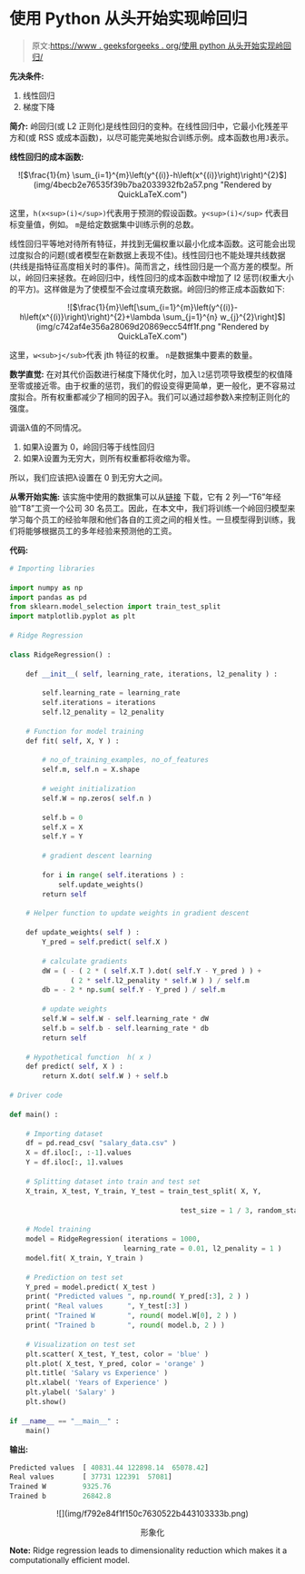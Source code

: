 # 使用 Python 从头开始实现岭回归

> 原文:[https://www . geeksforgeeks . org/使用 python 从头开始实现岭回归/](https://www.geeksforgeeks.org/implementation-of-ridge-regression-from-scratch-using-python/)

**先决条件:**

1.  线性回归
2.  梯度下降

**简介:**
岭回归(或 L2 正则化)是线性回归的变种。在线性回归中，它最小化残差平方和(或 RSS 或成本函数)，以尽可能完美地拟合训练示例。成本函数也用`J`表示。

**线性回归的成本函数:**

<center>![$\frac{1}{m}  \sum_{i=1}^{m}\left(y^{(i)}-h\left(x^{(i)}\right)\right)^{2}$](img/4becb2e76535f39b7ba2033932fb2a57.png "Rendered by QuickLaTeX.com")</center>

这里，`h(x<sup>(i)</sup>)`代表用于预测的假设函数。`y<sup>(i)</sup>` 代表目标变量值，例如。
`m`是给定数据集中训练示例的总数。

线性回归平等地对待所有特征，并找到无偏权重以最小化成本函数。这可能会出现过度拟合的问题(或者模型在新数据上表现不佳)。线性回归也不能处理共线数据(共线是指特征高度相关时的事件)。简而言之，线性回归是一个高方差的模型。所以，岭回归来拯救。在岭回归中，线性回归的成本函数中增加了 l2 惩罚(权重大小的平方)。这样做是为了使模型不会过度填充数据。岭回归的修正成本函数如下:

<center>![$\frac{1}{m}\left[\sum_{i=1}^{m}\left(y^{(i)}-h\left(x^{(i)}\right)\right)^{2}+\lambda \sum_{j=1}^{n} w_{j}^{2}\right]$](img/c742af4e356a28069d20869ecc54ff1f.png "Rendered by QuickLaTeX.com")</center>

这里，`w<sub>j</sub>`代表 jth 特征的权重。
`n`是数据集中要素的数量。

**数学直觉:**
在对其代价函数进行梯度下降优化时，加入`l2`惩罚项导致模型的权值降至零或接近零。由于权重的惩罚，我们的假设变得更简单，更一般化，更不容易过度拟合。所有权重都减少了相同的因子λ。我们可以通过超参数λ来控制正则化的强度。

调谐λ值的不同情况。

1.  如果λ设置为 0，岭回归等于线性回归
2.  如果λ设置为无穷大，则所有权重都将收缩为零。

所以，我们应该把λ设置在 0 到无穷大之间。

**从零开始实施:**
该实施中使用的数据集可以从[链接](https://github.com/mohit-baliyan/References)
下载，它有 2 列—“T6”年经验“T8”工资一个公司 30 名员工。因此，在本文中，我们将训练一个岭回归模型来学习每个员工的经验年限和他们各自的工资之间的相关性。一旦模型得到训练，我们将能够根据员工的多年经验来预测他的工资。

**代码:**

```py
# Importing libraries

import numpy as np
import pandas as pd
from sklearn.model_selection import train_test_split
import matplotlib.pyplot as plt

# Ridge Regression

class RidgeRegression() :

    def __init__( self, learning_rate, iterations, l2_penality ) :

        self.learning_rate = learning_rate        
        self.iterations = iterations        
        self.l2_penality = l2_penality

    # Function for model training            
    def fit( self, X, Y ) :

        # no_of_training_examples, no_of_features        
        self.m, self.n = X.shape

        # weight initialization        
        self.W = np.zeros( self.n )

        self.b = 0        
        self.X = X        
        self.Y = Y

        # gradient descent learning

        for i in range( self.iterations ) :            
            self.update_weights()            
        return self

    # Helper function to update weights in gradient descent

    def update_weights( self ) :           
        Y_pred = self.predict( self.X )

        # calculate gradients      
        dW = ( - ( 2 * ( self.X.T ).dot( self.Y - Y_pred ) ) +               
               ( 2 * self.l2_penality * self.W ) ) / self.m     
        db = - 2 * np.sum( self.Y - Y_pred ) / self.m 

        # update weights    
        self.W = self.W - self.learning_rate * dW    
        self.b = self.b - self.learning_rate * db        
        return self

    # Hypothetical function  h( x ) 
    def predict( self, X ) :    
        return X.dot( self.W ) + self.b

# Driver code

def main() :

    # Importing dataset    
    df = pd.read_csv( "salary_data.csv" )
    X = df.iloc[:, :-1].values
    Y = df.iloc[:, 1].values    

    # Splitting dataset into train and test set
    X_train, X_test, Y_train, Y_test = train_test_split( X, Y, 

                                          test_size = 1 / 3, random_state = 0 )

    # Model training    
    model = RidgeRegression( iterations = 1000,                             
                            learning_rate = 0.01, l2_penality = 1 )
    model.fit( X_train, Y_train )

    # Prediction on test set
    Y_pred = model.predict( X_test )    
    print( "Predicted values ", np.round( Y_pred[:3], 2 ) )     
    print( "Real values      ", Y_test[:3] )    
    print( "Trained W        ", round( model.W[0], 2 ) )    
    print( "Trained b        ", round( model.b, 2 ) )

    # Visualization on test set     
    plt.scatter( X_test, Y_test, color = 'blue' )    
    plt.plot( X_test, Y_pred, color = 'orange' )    
    plt.title( 'Salary vs Experience' )    
    plt.xlabel( 'Years of Experience' )    
    plt.ylabel( 'Salary' )    
    plt.show()

if __name__ == "__main__" : 
    main()
```

**输出:**

```py
Predicted values  [ 40831.44 122898.14  65078.42]
Real values       [ 37731 122391  57081]
Trained W         9325.76
Trained b         26842.8

```

<center>![](img/f792e84f1f150c7630522b443103333b.png)

形象化

</center>

**Note:** Ridge regression leads to dimensionality reduction which makes it a computationally efficient model.